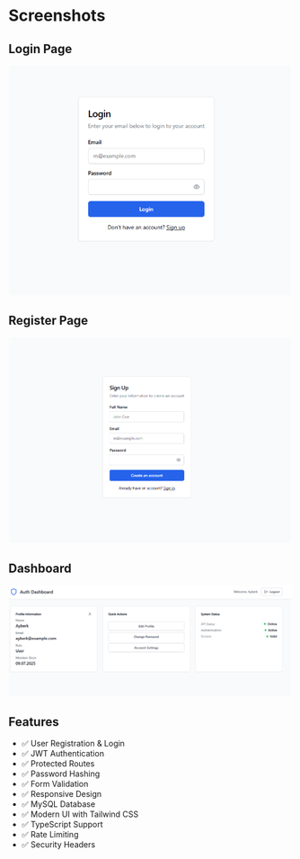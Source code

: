# Screenshots

## Login Page

![Login Page](./project_images/login_page.png)

## Register Page

![Register Page](./project_images/register_page.png)

## Dashboard

![Dashboard](./project_images/dashboard_page.png)

## Features

- ✅ User Registration & Login
- ✅ JWT Authentication
- ✅ Protected Routes
- ✅ Password Hashing
- ✅ Form Validation
- ✅ Responsive Design
- ✅ MySQL Database
- ✅ Modern UI with Tailwind CSS
- ✅ TypeScript Support
- ✅ Rate Limiting
- ✅ Security Headers
